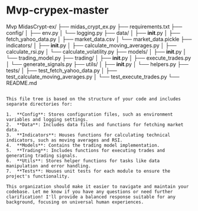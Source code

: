 # Mvp-crypex-master
Mvp
MidasCrypt-ex/
├── midas_crypt_ex.py
├── requirements.txt
├── config/
│   ├── env.py
│   └── logging.py
├── data/
│   ├── __init__.py
│   ├── fetch_yahoo_data.py
│   ├── market_data.csv
│   └── market_data.pickle
├── indicators/
│   ├── __init__.py
│   ├── calculate_moving_averages.py
│   ├── calculate_rsi.py
│   └── calculate_volatility.py
├── models/
│   ├── __init__.py
│   └── trading_model.py
├── trading/
│   ├── __init__.py
│   ├── execute_trades.py
│   └── generate_signals.py
├── utils/
│   ├── __init__.py
│   └── helpers.py
├── tests/
│   ├── test_fetch_yahoo_data.py
│   ├── test_calculate_moving_averages.py
│   └── test_execute_trades.py
└── README.md
```

This file tree is based on the structure of your code and includes separate directories for:

1.  **Config**: Stores configuration files, such as environment variables and logging settings.
2.  **Data**: Includes data files and functions for fetching market data.
3.  **Indicators**: Houses functions for calculating technical indicators, such as moving averages and RSI.
4.  **Models**: Contains the trading model implementation.
5.  **Trading**: Includes functions for executing trades and generating trading signals.
6.  **Utils**: Stores helper functions for tasks like data manipulation and error handling.
7.  **Tests**: Houses unit tests for each module to ensure the project's functionality.

This organization should make it easier to navigate and maintain your codebase. Let me know if you have any questions or need further clarification! I'll provide a balanced response suitable for any background, focusing on universal human experiences.
